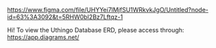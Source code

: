 https://www.figma.com/file/UHYYei7lMjfSU1WRkvkJgO/Untitled?node-id=63%3A3092&t=5RHW0bI2Bz7Lftqz-1

Hi! To view the Uthingo Database ERD, please access through: https://app.diagrams.net/